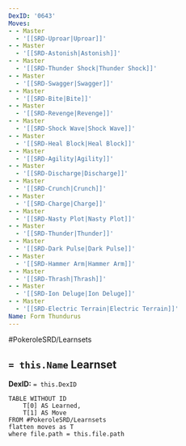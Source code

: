 ```yaml
---
DexID: '0643'
Moves:
- - Master
  - '[[SRD-Uproar|Uproar]]'
- - Master
  - '[[SRD-Astonish|Astonish]]'
- - Master
  - '[[SRD-Thunder Shock|Thunder Shock]]'
- - Master
  - '[[SRD-Swagger|Swagger]]'
- - Master
  - '[[SRD-Bite|Bite]]'
- - Master
  - '[[SRD-Revenge|Revenge]]'
- - Master
  - '[[SRD-Shock Wave|Shock Wave]]'
- - Master
  - '[[SRD-Heal Block|Heal Block]]'
- - Master
  - '[[SRD-Agility|Agility]]'
- - Master
  - '[[SRD-Discharge|Discharge]]'
- - Master
  - '[[SRD-Crunch|Crunch]]'
- - Master
  - '[[SRD-Charge|Charge]]'
- - Master
  - '[[SRD-Nasty Plot|Nasty Plot]]'
- - Master
  - '[[SRD-Thunder|Thunder]]'
- - Master
  - '[[SRD-Dark Pulse|Dark Pulse]]'
- - Master
  - '[[SRD-Hammer Arm|Hammer Arm]]'
- - Master
  - '[[SRD-Thrash|Thrash]]'
- - Master
  - '[[SRD-Ion Deluge|Ion Deluge]]'
- - Master
  - '[[SRD-Electric Terrain|Electric Terrain]]'
Name: Form Thundurus
---
```


#PokeroleSRD/Learnsets

## `= this.Name` Learnset

**DexID:** `= this.DexID`

```dataview
TABLE WITHOUT ID
    T[0] AS Learned,
    T[1] AS Move
FROM #PokeroleSRD/Learnsets
flatten moves as T
where file.path = this.file.path
```
